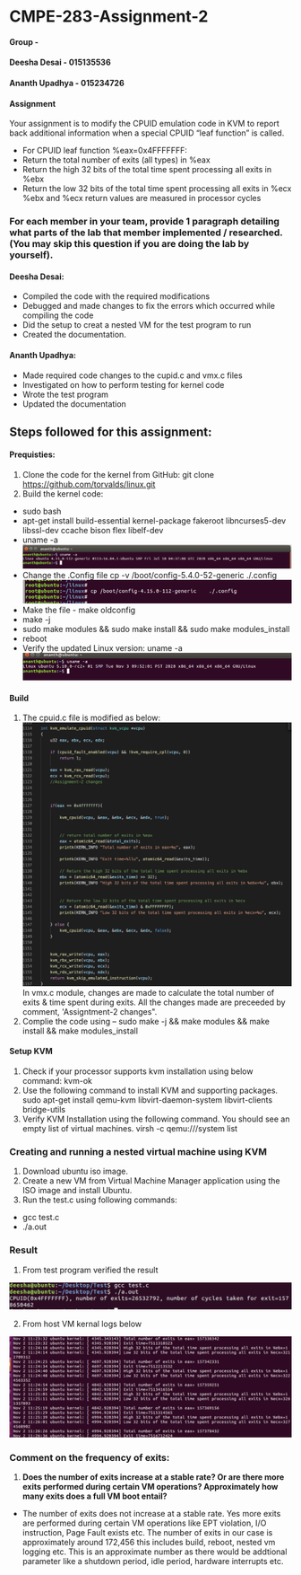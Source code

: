 # CMPE-283-Assignment-2
#### Group -
#### Deesha Desai - 015135536
#### Ananth Upadhya - 015234726


#### Assignment
Your assignment is to modify the CPUID emulation code in KVM to report back additional information
when a special CPUID “leaf function” is called.
* For CPUID leaf function %eax=0x4FFFFFFF:
* Return the total number of exits (all types) in %eax
* Return the high 32 bits of the total time spent processing all exits in %ebx
* Return the low 32 bits of the total time spent processing all exits in %ecx
   %ebx and %ecx return values are measured in processor cycles

### For each member in your team, provide 1 paragraph detailing what parts of the lab that member implemented / researched. (You may skip this question if you are doing the lab by yourself).

#### Deesha Desai:
* Compiled the code with the required modifications
* Debugged and made changes to fix the errors which occurred while compiling the code
* Did the setup to creat a nested VM for the test program to run
* Created the documentation.

#### Ananth Upadhya:
* Made required code changes to the cupid.c and vmx.c files
* Investigated on how to perform testing for kernel code
* Wrote the test program
* Updated the documentation

## Steps followed for this assignment:
#### Prequisties:
1. Clone the code for the kernel from GitHub: git clone https://github.com/torvalds/linux.git
2. Build the kernel code:
* sudo bash
* apt-get install build-essential kernel-package fakeroot libncurses5-dev libssl-dev ccache bison flex libelf-dev
* uname -a
  <img src="images/image2.png"/>
* Change the .Config file
  cp -v /boot/config-5.4.0-52-generic ./.config
  <img src="images/image3.png"/>
*  Make the file - make oldconfig
* make -j
* sudo make modules && sudo make install && sudo make modules_install
* reboot
* Verify the updated Linux version:
    uname -a
  <img src="images/image7.png"/>

#### Build
1. The cpuid.c file is modified as below:
     <img src="images/image8.png"/>
  In vmx.c module, changes are made to calculate the total number of exits & time spent during exits. All the changes made are preceeded by comment, 'Assigntment-2 changes".
2. Complie the code using – sudo make -j && make modules && make install && make modules_install

#### Setup KVM
1. Check if your processor supports kvm installation using below command:
   kvm-ok
2. Use the following command to install KVM and supporting packages.
   sudo apt-get install qemu-kvm libvirt-daemon-system libvirt-clients bridge-utils
3. Verify KVM Installation using the following command. You should see an empty list of virtual machines. 
  virsh -c qemu:///system list

### Creating and running a nested virtual machine using KVM

1) Download ubuntu iso image.
2) Create a new VM from Virtual Machine Manager application using the ISO image and install Ubuntu. 
3) Run the test.c using following commands:
* gcc test.c
* ./a.out

### Result

1. From test program verified the result
<img src="images/image9.png"/>

2. From host VM kernal logs below
<img src="images/log.png"/>

### Comment on the frequency of exits:

  1. <b> Does the number of exits increase at a stable rate? Or are there more exits performed during certain VM operations? Approximately how many exits does a full VM boot entail?</b>

  *  The number of exits does not increase at a stable rate. Yes more exits are performed during certain VM operations like EPT violation, I/O instruction, Page Fault exists etc. The number of exits in our case is approximately around 172,456 this includes build, reboot, nested vm logging etc. This is an approximate number as there would be addtional parameter like a shutdown period, idle period, hardware interrupts etc.



